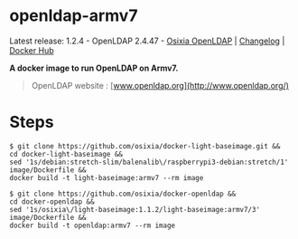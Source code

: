 # openldap-armv7

Latest release: 1.2.4 - OpenLDAP 2.4.47 -  [Osixia OpenLDAP](https://github.com/osixia/docker-openldap) | [Changelog](CHANGELOG.md) | [Docker Hub](https://hub.docker.com/r/osixia/openldap/) 

**A docker image to run OpenLDAP on Armv7.**

> OpenLDAP website : [www.openldap.org](http://www.openldap.org/)

# Steps

    $ git clone https://github.com/osixia/docker-light-baseimage.git && 
    cd docker-light-baseimage &&
    sed '1s/debian:stretch-slim/balenalib\/raspberrypi3-debian:stretch/1' image/Dockerfile &&
    docker build -t light-baseimage:armv7 --rm image

    $ git clone https://github.com/osixia/docker-openldap &&
    cd docker-openldap &&
    sed '1s/osixia\/light-baseimage:1.1.2/light-baseimage:armv7/3' image/Dockerfile &&
    docker build -t openldap:armv7 --rm image

   
    
